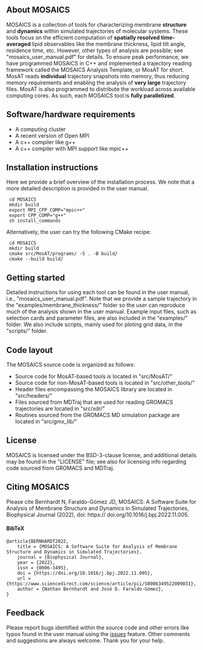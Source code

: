 ## About MOSAICS

MOSAICS is a collection of tools for characterizing membrane **structure** and **dynamics** within simulated trajectories of molecular systems. These tools focus on the efficient computation of **spatially resolved time-averaged** lipid observables like the membrane thickness, lipid tilt angle, residence time, etc. However, other types of analysis are possible; see "mosaics_user_manual.pdf" for details. To ensure peak performance, we have programmed MOSAICS in C++ and implemented a trajectory reading framework called the MOSAICS Analysis Template, or MosAT for short. MosAT reads **individual** trajectory snapshots into memory, thus reducing memory requirements and enabling the analysis of **very large** trajectory files. MosAT is also programmed to distribute the workload across available computing cores. As such, each MOSAICS tool is **fully parallelized**.    

## Software/hardware requirements
- A computing cluster
- A recent version of Open MPI
- A c++ compiler like g++
- A c++ compiler with MPI support like mpic++ 

## Installation instructions
Here we provide a brief overview of the installation process. We note that a more detailed description is provided in the user manual.
```
 cd MOSAICS
 mkdir build
 export MPI_CPP_COMP="mpic++"
 export CPP_COMP="g++"   
 sh install_commands
```

Alternatively, the user can try the following CMake recipe:
```
 cd MOSAICS
 mkdir build
 cmake src/MosAT/programs/ -S . -B build/
 cmake --build build/
```

## Getting started
Detailed instructions for using each tool can be found in the user manual, i.e., "mosaics_user_manual.pdf". Note that we provide a sample trajectory in the "examples/membrane_thickness/" folder so the user can reproduce much of the analysis shown in the user manual. Example input files, such as selection cards and parameter files, are also included in the "examples/" folder. We also include scripts, mainly used for ploting grid data, in the "scripts/" folder.

## Code layout
The MOSAICS source code is organized as follows: 
- Source code for MosAT-based tools is located in "src/MosAT/" 
- Source code for non-MosAT-based tools is located in "src/other_tools/" 
- Header files encompassing the MOSAICS library are located in "src/headers/" 
- Files sourced from MDTraj that are used for reading GROMACS trajectories are located in "src/xdr/"
- Routines sourced from the GROMACS MD simulation package are located in "src/gmx_lib/"   

## License
MOSAICS is licensed under the BSD-3-clause license, and additional details may be found in the "LICENSE" file; see also for licensing info regarding code sourced from GROMACS and MDTraj.  

## Citing MOSAICS
Please cite Bernhardt N, Faraldo-Gómez JD, MOSAICS: A Software Suite for Analysis of Membrane Structure and Dynamics in Simulated Trajectories, Biophysical Journal (2022), doi: https:// doi.org/10.1016/j.bpj.2022.11.005.

#### BibTeX
```
@article{BERNHARDT2022,
    title = {MOSAICS: A Software Suite for Analysis of Membrane Structure and Dynamics in Simulated Trajectories},
    journal = {Biophysical Journal},
    year = {2022},
    issn = {0006-3495},
    doi = {https://doi.org/10.1016/j.bpj.2022.11.005},
    url = {https://www.sciencedirect.com/science/article/pii/S0006349522009031},
    author = {Nathan Bernhardt and José D. Faraldo-Gómez},
}
```

## Feedback
Please report bugs identified within the source code and other errors like typos found in the user manual using the [issues](https://github.com/MOSAICS-NIH/MOSAICS/issues) feature. Other comments and suggestions are always welcome. Thank you for your help. 
